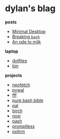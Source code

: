 # dylan's blag

**posts**

- [Minimal Desktop](./rice.md)
- [Breaking `bash`](./breaking-bash.md)
- [An ode to milk](./milk.md)
<!-- - [Compiling a "modern" web browser](./compiling-a-browser.md) -->

**laptop**

- [dotfiles](https://github.com/dylanaraps/dotfiles)
- [bin](https://github.com/dylanaraps/bin)

**projects**

- [neofetch](https://github.com/dylanaraps/neofetch)
- [pywal](https://github.com/dylanaraps/pywal)
- [fff](https://github.com/dylanaraps/fff)
- [pure bash bible](https://github.com/dylanaraps/pure-bash-bible)
- [pal](https://github.com/dylanaraps/pal)
- [birch](https://github.com/dylanaraps/birch)
- [nosj](https://github.com/dylanaraps/nosj)
- [pash](https://github.com/dylanaraps/pash)
- [promptless](https://github.com/dylanaraps/promptless)
- [pxltrm](https://github.com/dylanaraps/pxltrm)
